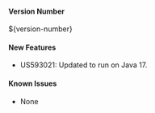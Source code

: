 #### Version Number
${version-number}

#### New Features
- US593021: Updated to run on Java 17.

#### Known Issues
- None
